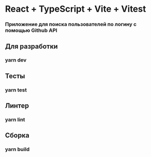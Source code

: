 # React + TypeScript + Vite + Vitest

### Приложение для поиска пользователей по логину с помощью Github API

## Для разработки
### yarn dev

## Tecты
### yarn test

## Линтер
### yarn lint

## Сборка
### yarn build
